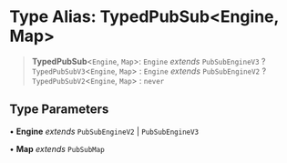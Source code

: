 # Type Alias: TypedPubSub\<Engine, Map\>

> **TypedPubSub**\<`Engine`, `Map`\>: `Engine` _extends_ `PubSubEngineV3` ? `TypedPubSubV3`\<`Engine`, `Map`\> : `Engine` _extends_ `PubSubEngineV2` ? `TypedPubSubV2`\<`Engine`, `Map`\> : `never`

## Type Parameters

• **Engine** _extends_ `PubSubEngineV2` \| `PubSubEngineV3`

• **Map** _extends_ `PubSubMap`
